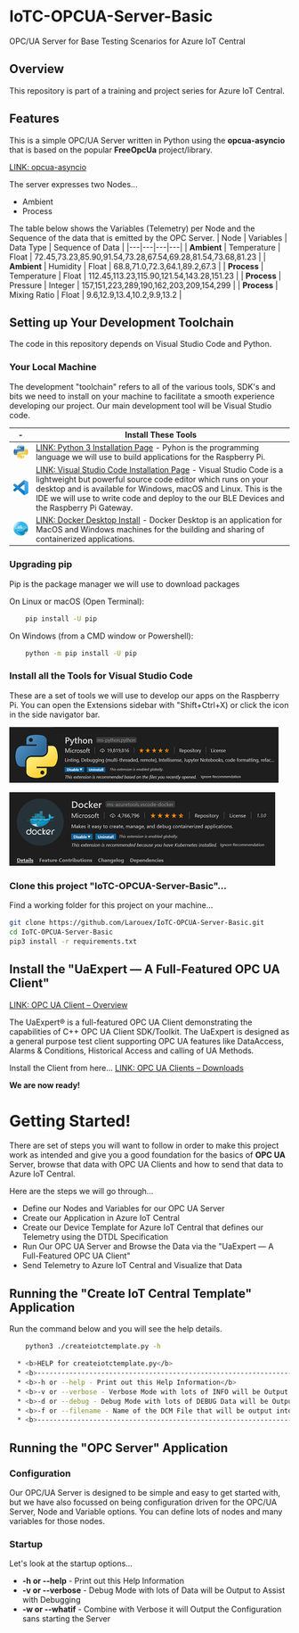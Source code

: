 # IoTC-OPCUA-Server-Basic
OPC/UA Server for Base Testing Scenarios for Azure IoT Central

## Overview
This repository is part of a training and project series for Azure IoT Central.

## Features
This is a simple OPC/UA Server written in Python using the <b>opcua-asyncio</b> that is based on the popular <b>FreeOpcUa</b> project/library.

[LINK: opcua-asyncio](https://github.com/FreeOpcUa/opcua-asyncio)

The server expresses two Nodes...

  * Ambient
  * Process

The table below shows the Variables (Telemetry) per Node and the Sequence of the data that is emitted by the OPC Server.
| Node | Variables | Data Type | Sequence of Data |
|---|---|---|---|
| <b>Ambient</b> | Temperature | Float | 72.45,73.23,85.90,91.54,73.28,67.54,69.28,81.54,73.68,81.23 |
| <b>Ambient</b> | Humidity | Float | 68.8,71.0,72.3,64.1,89.2,67.3 |
| <b>Process</b> | Temperature | Float | 112.45,113.23,115.90,121.54,143.28,151.23 |
| <b>Process</b> | Pressure | Integer | 157,151,223,289,190,162,203,209,154,299 |
| <b>Process</b> | Mixing Ratio | Float | 9.6,12.9,13.4,10.2,9.9,13.2 |

## Setting up Your Development Toolchain
The code in this repository depends on Visual Studio Code and Python.

### Your Local Machine
The development "toolchain" refers to all of the various tools, SDK's and bits we need to install on your machine to facilitate a smooth experience developing our project. Our main development tool will be Visual Studio code. 

| - | Install These Tools |
|---|---|
| ![Python](./Assets/python-icon-100.png) | [LINK: Python 3 Installation Page](https://www.python.org/downloads/) - Pyhon is the programming language we will use to build applications for the Raspberry Pi. |
| ![Visual Studio Code](./Assets/vs-code-icon-100.png) | [LINK: Visual Studio Code Installation Page](https://code.visualstudio.com/download) - Visual Studio Code is a lightweight but powerful source code editor which runs on your desktop and is available for Windows, macOS and Linux. This is the IDE we will use to write code and deploy to the our BLE Devices and the Raspberry Pi Gateway.  |
| ![Docker](./Assets/docker-icon-100.png) | [LINK: Docker Desktop Install](https://www.docker.com/products/docker-desktop) - Docker Desktop is an application for MacOS and Windows machines for the building and sharing of containerized applications. |

### Upgrading pip
Pip is the package manager we will use to download packages

On Linux or macOS (Open Terminal):
````bash
    pip install -U pip
````
On Windows (from a CMD window or Powershell):
````bash
    python -m pip install -U pip
````

### Install all the Tools for Visual Studio Code
These are a set of tools we will use to develop our apps on the Raspberry Pi. You can open the Extensions sidebar with "Shift+Ctrl+X) or click the icon in the side navigator bar.

![alt text](./Assets/vs-code-python-sml.png "VS Code Python")

![alt text](./Assets/vs-code-docker-sml.png "VS Code Docker")

### Clone this project "IoTC-OPCUA-Server-Basic"...
Find a working folder for this project on your machine...
````bash
git clone https://github.com/Larouex/IoTC-OPCUA-Server-Basic.git
cd IoTC-OPCUA-Server-Basic
pip3 install -r requirements.txt
````

## Install the "UaExpert — A Full-Featured OPC UA Client"
[LINK: OPC UA Client – Overview](https://www.unified-automation.com/products/development-tools/uaexpert.html)

The UaExpert® is a full-featured OPC UA Client demonstrating the capabilities of C++ OPC UA Client SDK/Toolkit. The UaExpert is designed as a general purpose test client supporting OPC UA features like DataAccess, Alarms & Conditions, Historical Access and calling of UA Methods.

Install the Client from here...
[LINK: OPC UA Clients – Downloads](https://www.unified-automation.com/downloads/opc-ua-clients.html)

<b>We are now ready!</b>

# Getting Started!
There are set of steps you will want to follow in order to make this project work as intended and give you a good foundation for the basics of <b>OPC UA</b> Server, browse that data with OPC UA Clients and how to send that data to Azure IoT Central.

Here are the steps we will go through...

  * Define our Nodes and Variables for our OPC UA Server
  * Create our Application in Azure IoT Central
  * Create our Device Template for Azure IoT Central that defines our Telemetry using the DTDL Specification
  * Run Our OPC UA Server and Browse the Data via the "UaExpert — A Full-Featured OPC UA Client"
  * Send Telemetry to Azure IoT Central and Visualize that Data

## Running the "Create IoT Central Template" Application

Run the command below and you will see the help details.
````bash
    python3 ./createiotctemplate.py -h
````
````bash
  * <b>HELP for createiotctemplate.py</b>
  * <b>------------------------------------------------------------------------------------------------------------------</b>
  * <b>-h or --help - Print out this Help Information</b>
  * <b>-v or --verbose - Verbose Mode with lots of INFO will be Output to Assist with Tracing and Debugging</b>
  * <b>-d or --debug - Debug Mode with lots of DEBUG Data will be Output to Assist with Tracing and Debugging</b>
  * <b>-f or --filename - Name of the DCM File that will be output into ./DeviceTemplates Folder</b>
  * <b>------------------------------------------------------------------------------------------------------------------)
````

## Running the "OPC Server" Application

### Configuration
Our OPC/UA Server is designed to be simple and easy to get started with, but we have also focussed on being configuration driven for the OPC/UA Server, Node and Variable options. You can define lots of nodes and many variables for those nodes.

### Startup
Let's look at the startup options...

* <b>-h or --help</b> - Print out this Help Information
* <b>-v or --verbose</b> -  Debug Mode with lots of Data will be Output to Assist with Debugging
* <b>-w or --whatif</b> - Combine with Verbose it will Output the Configuration sans starting the Server


